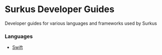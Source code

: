 Surkus Developer Guides
======

Developer guides for various languages and frameworks used by Surkus

### Languages

* [Swift](./swift)
